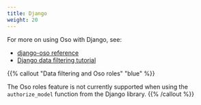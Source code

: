 ```yaml
---
title: Django
weight: 20
---
```


For more on using Oso with Django, see:

- [django-oso reference](/reference/frameworks/django)
- [Django data filtering tutorial](/guides/data_access/django)

{{% callout "Data filtering and Oso roles" "blue" %}}

The Oso roles feature is not currently supported
when using the `authorize_model` function from the
Django library.
{{% /callout %}}